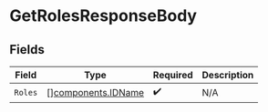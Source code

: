 # GetRolesResponseBody


## Fields

| Field                                                    | Type                                                     | Required                                                 | Description                                              |
| -------------------------------------------------------- | -------------------------------------------------------- | -------------------------------------------------------- | -------------------------------------------------------- |
| `Roles`                                                  | [][components.IDName](../../models/components/idname.md) | :heavy_check_mark:                                       | N/A                                                      |